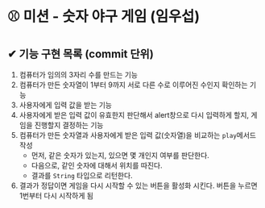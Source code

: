 # ⚾ 미션 - 숫자 야구 게임 (임우섭)

## ✔ 기능 구현 목록 (commit 단위)

1. 컴퓨터가 임의의 3자리 수를 만드는 기능
2. 컴퓨터가 만든 숫자열이 1부터 9까지 서로 다른 수로 이루어진 수인지 확인하는 기능
3. 사용자에게 입력 값을 받는 기능
4. 사용자에게 받은 입력 값이 유효한지 판단해서 alert창으로 다시 입력하게 할지, 게임을 진행할지 결정하는 기능
5. 컴퓨터가 만든 숫자열과 사용자에게 받은 입력 값(숫자열)을 비교하는 `play`메서드 작성
   - 먼저, 같은 숫자가 있는지, 있으면 몇 개인지 여부를 판단한다.
   - 다음으로, 같인 숫자에 대해서 위치를 따진다.
   - 결과를 `String` 타입으로 리턴한다.
6. 결과가 정답이면 게임을 다시 시작할 수 있는 버튼을 활성화 시킨다. 
   버튼을 누르면 1번부터 다시 시작하게 됨